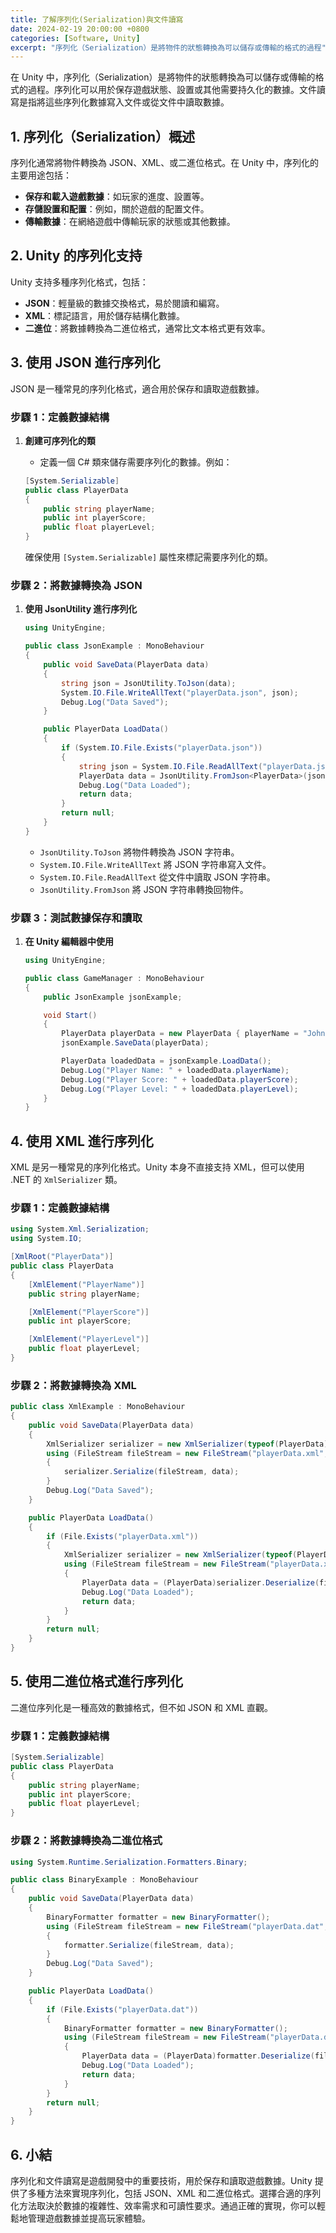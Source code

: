 ```yaml
---
title: 了解序列化(Serialization)與文件讀寫
date: 2024-02-19 20:00:00 +0800
categories: [Software, Unity]
excerpt: "序列化（Serialization）是將物件的狀態轉換為可以儲存或傳輸的格式的過程"
---
```


在 Unity 中，序列化（Serialization）是將物件的狀態轉換為可以儲存或傳輸的格式的過程。序列化可以用於保存遊戲狀態、設置或其他需要持久化的數據。文件讀寫是指將這些序列化數據寫入文件或從文件中讀取數據。

## **1. 序列化（Serialization）概述**

序列化通常將物件轉換為 JSON、XML、或二進位格式。在 Unity 中，序列化的主要用途包括：

- **保存和載入遊戲數據**：如玩家的進度、設置等。
- **存儲設置和配置**：例如，關於遊戲的配置文件。
- **傳輸數據**：在網絡遊戲中傳輸玩家的狀態或其他數據。

## **2. Unity 的序列化支持**

Unity 支持多種序列化格式，包括：

- **JSON**：輕量級的數據交換格式，易於閱讀和編寫。
- **XML**：標記語言，用於儲存結構化數據。
- **二進位**：將數據轉換為二進位格式，通常比文本格式更有效率。

## **3. 使用 JSON 進行序列化**

JSON 是一種常見的序列化格式，適合用於保存和讀取遊戲數據。

### **步驟 1：定義數據結構**

1. **創建可序列化的類**
   - 定義一個 C# 類來儲存需要序列化的數據。例如：

   ```csharp
   [System.Serializable]
   public class PlayerData
   {
       public string playerName;
       public int playerScore;
       public float playerLevel;
   }
   ```

   確保使用 `[System.Serializable]` 屬性來標記需要序列化的類。

### **步驟 2：將數據轉換為 JSON**

1. **使用 JsonUtility 進行序列化**

   ```csharp
   using UnityEngine;

   public class JsonExample : MonoBehaviour
   {
       public void SaveData(PlayerData data)
       {
           string json = JsonUtility.ToJson(data);
           System.IO.File.WriteAllText("playerData.json", json);
           Debug.Log("Data Saved");
       }

       public PlayerData LoadData()
       {
           if (System.IO.File.Exists("playerData.json"))
           {
               string json = System.IO.File.ReadAllText("playerData.json");
               PlayerData data = JsonUtility.FromJson<PlayerData>(json);
               Debug.Log("Data Loaded");
               return data;
           }
           return null;
       }
   }
   ```

   - `JsonUtility.ToJson` 將物件轉換為 JSON 字符串。
   - `System.IO.File.WriteAllText` 將 JSON 字符串寫入文件。
   - `System.IO.File.ReadAllText` 從文件中讀取 JSON 字符串。
   - `JsonUtility.FromJson` 將 JSON 字符串轉換回物件。

### **步驟 3：測試數據保存和讀取**

1. **在 Unity 編輯器中使用**

   ```csharp
   using UnityEngine;

   public class GameManager : MonoBehaviour
   {
       public JsonExample jsonExample;

       void Start()
       {
           PlayerData playerData = new PlayerData { playerName = "John", playerScore = 100, playerLevel = 1.0f };
           jsonExample.SaveData(playerData);

           PlayerData loadedData = jsonExample.LoadData();
           Debug.Log("Player Name: " + loadedData.playerName);
           Debug.Log("Player Score: " + loadedData.playerScore);
           Debug.Log("Player Level: " + loadedData.playerLevel);
       }
   }
   ```

## **4. 使用 XML 進行序列化**

XML 是另一種常見的序列化格式。Unity 本身不直接支持 XML，但可以使用 .NET 的 `XmlSerializer` 類。

### **步驟 1：定義數據結構**

```csharp
using System.Xml.Serialization;
using System.IO;

[XmlRoot("PlayerData")]
public class PlayerData
{
    [XmlElement("PlayerName")]
    public string playerName;

    [XmlElement("PlayerScore")]
    public int playerScore;

    [XmlElement("PlayerLevel")]
    public float playerLevel;
}
```

### **步驟 2：將數據轉換為 XML**

```csharp
public class XmlExample : MonoBehaviour
{
    public void SaveData(PlayerData data)
    {
        XmlSerializer serializer = new XmlSerializer(typeof(PlayerData));
        using (FileStream fileStream = new FileStream("playerData.xml", FileMode.Create))
        {
            serializer.Serialize(fileStream, data);
        }
        Debug.Log("Data Saved");
    }

    public PlayerData LoadData()
    {
        if (File.Exists("playerData.xml"))
        {
            XmlSerializer serializer = new XmlSerializer(typeof(PlayerData));
            using (FileStream fileStream = new FileStream("playerData.xml", FileMode.Open))
            {
                PlayerData data = (PlayerData)serializer.Deserialize(fileStream);
                Debug.Log("Data Loaded");
                return data;
            }
        }
        return null;
    }
}
```

## **5. 使用二進位格式進行序列化**

二進位序列化是一種高效的數據格式，但不如 JSON 和 XML 直觀。

### **步驟 1：定義數據結構**

```csharp
[System.Serializable]
public class PlayerData
{
    public string playerName;
    public int playerScore;
    public float playerLevel;
}
```

### **步驟 2：將數據轉換為二進位格式**

```csharp
using System.Runtime.Serialization.Formatters.Binary;

public class BinaryExample : MonoBehaviour
{
    public void SaveData(PlayerData data)
    {
        BinaryFormatter formatter = new BinaryFormatter();
        using (FileStream fileStream = new FileStream("playerData.dat", FileMode.Create))
        {
            formatter.Serialize(fileStream, data);
        }
        Debug.Log("Data Saved");
    }

    public PlayerData LoadData()
    {
        if (File.Exists("playerData.dat"))
        {
            BinaryFormatter formatter = new BinaryFormatter();
            using (FileStream fileStream = new FileStream("playerData.dat", FileMode.Open))
            {
                PlayerData data = (PlayerData)formatter.Deserialize(fileStream);
                Debug.Log("Data Loaded");
                return data;
            }
        }
        return null;
    }
}
```

## **6. 小結**

序列化和文件讀寫是遊戲開發中的重要技術，用於保存和讀取遊戲數據。Unity 提供了多種方法來實現序列化，包括 JSON、XML 和二進位格式。選擇合適的序列化方法取決於數據的複雜性、效率需求和可讀性要求。通過正確的實現，你可以輕鬆地管理遊戲數據並提高玩家體驗。
